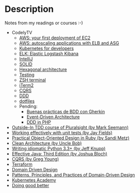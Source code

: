 # Description
Notes from my readings or courses :-)

* CodelyTV
    * [AWS: your first deployment of EC2](aws-ec2-codelytv.md)
    * [AWS: autoscaling applications with ELB and ASG](aws-autoscaling-elb-asg.md)
    * [Kubernetes for developers](kubernetes-for-developers.md)
    * [ELK: Elastic Logstash Kibana](elk-codelytv.md)
    * [IntelliJ](intellij.md)
    * [SOLID](solid-principles-applied.md)
    * [Hexagonal architecture](hexagonal-architecture.md)
    * [Testing](testing.md)
    * [ZSH terminal](zsh-terminal.md)
    * [iTerm2](iterm2.md)
    * [CQRS](cqrs-codelytv.md)
    * [DDD](ddd-codelytv.md)
    * [dotfiles](dotfiles-codelytv.md)
    * Pending:
        * [Buenas prácticas de BDD con Gherkin](https://pro.codely.tv/library/buenas-practicas-de-bdd-con-cucumber/65209/about/)
        * [Event-Driven Architecture](https://pro.codely.tv/library/comunicacion-entre-microservicios-event-driven-architecture/about/)
        * [DDD in PHP](https://pro.codely.tv/library/ddd-en-php/about/)
* [Outside-In TDD course of Pluralsight (by Mark Seemann)](outside-in-tdd-pluralsight.md)
* [Working effectively with unit tests (by Jay Fields)](working-effectively-with-unit-tests.md)
* [Practical Object-Oriented Design in Ruby (by Sandi Metz)](practical-object-oriented-design-in-ruby.md)
* [Clean Architecture (by Uncle Bob)](clean-architecture.md)
* [Writing idiomatic Python 3.3+ (by Jeff Knupp)](writing-idiomatic-python-3.md)
* [Effective Java: Third Edition (by Joshua Bloch)](effective-java-third-edition.md)
* [CQRS (by Greg Young)](cqrs-by-greg-young.md)
* [Terraform](terraform.md)
* [Domain Driven Design](Domain_Driven_Design.md)
* [Patterns, Principles, and Practices of Domain-Driven Design](patterns-principles-practices-ddd.md)
* [Kubernetes Academy](kubernetes-academy.md)
* [Doing good better](doing-good-better.md)

